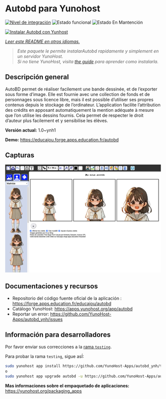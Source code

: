 <!--
Este archivo README esta generado automaticamente<https://github.com/YunoHost/apps/tree/master/tools/readme_generator>
No se debe editar a mano.
-->

# Autobd para Yunohost

[![Nivel de integración](https://dash.yunohost.org/integration/autobd.svg)](https://ci-apps.yunohost.org/ci/apps/autobd/) ![Estado funcional](https://ci-apps.yunohost.org/ci/badges/autobd.status.svg) ![Estado En Mantención](https://ci-apps.yunohost.org/ci/badges/autobd.maintain.svg)

[![Instalar Autobd con Yunhost](https://install-app.yunohost.org/install-with-yunohost.svg)](https://install-app.yunohost.org/?app=autobd)

*[Leer este README en otros idiomas.](./ALL_README.md)*

> *Este paquete le permite instalarAutobd rapidamente y simplement en un servidor YunoHost.*  
> *Si no tiene YunoHost, visita [the guide](https://yunohost.org/install) para aprender como instalarla.*

## Descripción general

AutoBD permet de réaliser facilement une bande dessinée, et de l’exporter sous forme d’image. Elle est fournie avec une collection de fonds et de personnages sous licence libre, mais il est possible d’utiliser ses propres contenus depuis le stockage de l’ordinateur. L’application facilite l’attribution des crédits en apposant automatiquement la mention adéquate à mesure que l’on utilise les dessins fournis. Cela permet de respecter le droit d’auteur plus facilement et y sensibilise les élèves.


**Versión actual:** 1.0~ynh1

**Demo:** <https://educajou.forge.apps.education.fr/autobd>

## Capturas

![Captura de Autobd](./doc/screenshots/screenshot.png)

## Documentaciones y recursos

- Repositorio del código fuente oficial de la aplicación : <https://forge.apps.education.fr/educajou/autobd>
- Catálogo YunoHost: <https://apps.yunohost.org/app/autobd>
- Reportar un error: <https://github.com/YunoHost-Apps/autobd_ynh/issues>

## Información para desarrolladores

Por favor enviar sus correcciones a la [rama `testing`](https://github.com/YunoHost-Apps/autobd_ynh/tree/testing).

Para probar la rama `testing`, sigue asÍ:

```bash
sudo yunohost app install https://github.com/YunoHost-Apps/autobd_ynh/tree/testing --debug
o
sudo yunohost app upgrade autobd -u https://github.com/YunoHost-Apps/autobd_ynh/tree/testing --debug
```

**Mas informaciones sobre el empaquetado de aplicaciones:** <https://yunohost.org/packaging_apps>
